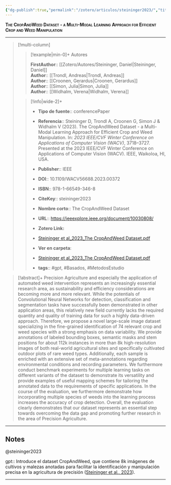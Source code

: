 ```yaml
---
{"dg-publish":true,"permalink":"/zotero/articulos/steininger2023/","title":"The CropAndWeed Dataset - a Multi-Modal Learning Approach for Efficient Crop and Weed Manipulation","tags":["#zotero"]}
---
```



<span style="font-variant:small-caps; font-weight: bold;">The CropAndWeed Dataset - a Multi-Modal Learning Approach for Efficient Crop and Weed Manipulation</span>

---


> [!multi-column]
>
>> [!example|min-0]+ Autores
>> 
>> **FirstAuthor**:: [[Zotero/Autores/Steininger, Daniel\|Steininger, Daniel]]  
>> **Author**:: [[Trondl, Andreas\|Trondl, Andreas]]  
>> **Author**:: [[Croonen, Gerardus\|Croonen, Gerardus]]  
>> **Author**:: [[Simon, Julia\|Simon, Julia]]  
>> **Author**:: [[Widhalm, Verena\|Widhalm, Verena]]  
 >
>
>> [!info|wide-2]+
>>
>> - **Tipo de fuente**:: conferencePaper
>> - **Referencia**:: Steininger D, Trondl A, Croonen G, Simon J & Widhalm V (2023). The CropAndWeed Dataset - a Multi-Modal Learning Approach for Efficient Crop and Weed Manipulation. In: _2023 IEEE/CVF Winter Conference on Applications of Computer Vision (WACV)_, 3718–3727. Presented at the 2023 IEEE/CVF Winter Conference on Applications of Computer Vision (WACV). IEEE, Waikoloa, HI, USA. 
>> -  **Publisher**:: IEEE
>> - **DOI**:: 10.1109/WACV56688.2023.00372
>> - **ISBN**:: 978-1-66549-346-8
>> - **CiteKey**:: steininger2023
>> - **Nombre corto**:: The CropAndWeed Dataset
>> - **URL**:: https://ieeexplore.ieee.org/document/10030808/
>> - **Zotero Link:** 
>> - [Steininger et al_2023_The CropAndWeed Dataset.pdf](zotero://select/library/items/8RDYGUK7)
>>
>> - **Ver en carpeta**: 
>> - [Steininger et al_2023_The CropAndWeed Dataset.pdf](file://J:\OneDrive\Articulos\Steininger%20et%20al_2023_The%20CropAndWeed%20Dataset.pdf)
>> - **tags**:: #gpt, #Basados, #MetodosEstudio



> [!abstract]+ 
>Precision Agriculture and especially the application of automated weed intervention represents an increasingly essential research area, as sustainability and efficiency considerations are becoming more and more relevant. While the potentials of Convolutional Neural Networks for detection, classification and segmentation tasks have successfully been demonstrated in other application areas, this relatively new field currently lacks the required quantity and quality of training data for such a highly data-driven approach. Therefore, we propose a novel large-scale image dataset specializing in the fine-grained identification of 74 relevant crop and weed species with a strong emphasis on data variability. We provide annotations of labeled bounding boxes, semantic masks and stem positions for about 112k instances in more than 8k high-resolution images of both real-world agricultural sites and specifically cultivated outdoor plots of rare weed types. Additionally, each sample is enriched with an extensive set of meta-annotations regarding environmental conditions and recording parameters. We furthermore conduct benchmark experiments for multiple learning tasks on different variants of the dataset to demonstrate its versatility and provide examples of useful mapping schemes for tailoring the annotated data to the requirements of specific applications. In the course of the evaluation, we furthermore demonstrate how incorporating multiple species of weeds into the learning process increases the accuracy of crop detection. Overall, the evaluation clearly demonstrates that our dataset represents an essential step towards overcoming the data gap and promoting further research in the area of Precision Agriculture.


--- 

## Notes

@steininger2023

gpt:: Introduce el dataset CropAndWeed, que contiene 8k imágenes de cultivos y malezas anotadas para facilitar la identificación y manipulación precisa en la agricultura de precisión ([Steininger et al., 2023](zotero://select/library/items/WWM23W8F)).






---







